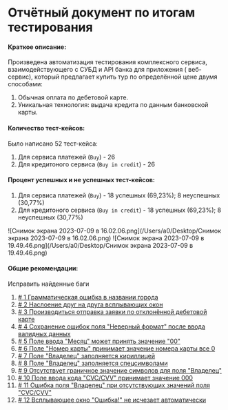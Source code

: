 # Отчётный документ по итогам тестирования

#### Краткое описание:

Произведена автоматизация тестирования комплексного сервиса, взаимодействующего с СУБД и API банка для приложения (
веб-сервис), который предлагает купить тур по определённой цене двумя способами:

1. Обычная оплата по дебетовой карте.
2. Уникальная технология: выдача кредита по данным банковской карты.

#### Количество тест-кейсов:

Было написано 52 тест-кейса:

1. Для сервиса платежей (`Buy`) - 26
2. Для кредитоного сервиса (`Buy in credit`) - 26

#### Процент успешных и не успешных тест-кейсов:

1. Для сервиса платежей (`Buy`) - 18 успешных (69,23%); 8 неуспешных (30,77%)
2. Для кредитоного сервиса (`Buy in credit`) - 18 успешных (69,23%); 8 неуспешных (30,77%)

![Снимок экрана 2023-07-09 в 16.02.06.png](/Users/a0/Desktop/Снимок экрана 2023-07-09 в 16.02.06.png)
![Снимок экрана 2023-07-09 в 19.49.46.png](/Users/a0/Desktop/Снимок экрана 2023-07-09 в 19.49.46.png)

#### Общие рекомендации:

Исправить найденные баги

1. [# 1 Грамматическая ошибка в названии города](https://github.com/Slava-Slava/QA/issues/1)
2. [# 2 Наслоение друг на друга всплывающих окон](https://github.com/Slava-Slava/QA/issues/2)
3. [# 3 Производиться отправка заявки по отклонённой дебетовой карте](https://github.com/Slava-Slava/QA/issues/3)
4. [# 4 Сохранение ошибок поля "Неверный формат" после ввода валидных данных](https://github.com/Slava-Slava/QA/issues/4)
5. [# 5 Поле ввода "Месяц" может принять значение "00"](https://github.com/Slava-Slava/QA/issues/5)
6. [# 6 Поле "Номер карты" принимает значение номера карты все 0 ](https://github.com/Slava-Slava/QA/issues/6)
7. [# 7 Поле "Владелец" заполняется кириллицей](https://github.com/Slava-Slava/QA/issues/7)
8. [# 8 Поле "Владелец" заполняется спецсимволами](https://github.com/Slava-Slava/QA/issues/8)
9. [# 9 Отсутствует граничное значение символов для поля "Владелец"](https://github.com/Slava-Slava/QA/issues/9)
10. [# 10 Поле ввода кода "CVC/CVV" принимает значение 000](https://github.com/Slava-Slava/QA/issues/10)
11. [# 11 Ошибка поля "Владелец" при отсутствующих значений поля "CVC/CVV"](https://github.com/Slava-Slava/QA/issues/11)
12. [# 12 Всплывающее окно "Ошибка!" не исчезает автоматически ](https://github.com/Slava-Slava/QA/issues/12)